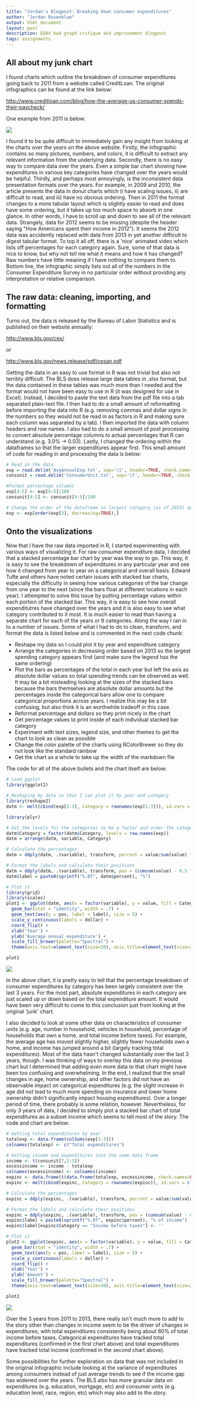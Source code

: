 ```yaml
---
title: "Jordan's Blogpost: Breaking down consumer expenditures"
author: "Jordan Rosenblum"
output: html_document
layout: post
description: EDAV bad graph critique and improvement blogpost
tags: assignments
---
```


## All about my junk chart

I found charts which outline the breakdown of consumer expenditures going back to 2011 from a website called CreditLoan. The original infographics can be found at the link below:

<http://www.creditloan.com/blog/how-the-average-us-consumer-spends-their-paycheck/>

One example from 2011 is below:

![](https://raw.githubusercontent.com/jmrosen155/edav/gh-pages/assets/jordan-blogpost-files/Blogpost_files/figure-html/infographic_example.png)

I found it to be quite difficult to immediately gain any insight from looking at the charts over the years on the above website. Firstly, the infographic contains so many pictures, numbers, and colors, it is difficult to extract any relevant information from the underlying data. Secondly, there is no easy way to compare data over the years. Even a simple bar chart showing how expenditures in various key categories have changed over the years would be helpful. Thirdly, and perhaps most annoyingly, is the inconsistent data presentation formats over the years. For example, in 2009 and 2010, the article presents the data in donut charts which i) have scaling issues, ii) are difficult to read, and iii) have no obvious ordering. Then in 2011 the format changes to a more tabular layout which is slightly easier to read and does have some ordering, but it takes up too much space to absorb in one glance. In other words, I have to scroll up and down to see all of the relevant data. Strangely, data for 2012 seems to be missing (despite the header saying "How Americans spent their income in 2012"). It seems the 2012 data was accidently replaced with data from 2013 in yet another difficult to digest tabular format. To top it all off, there is a 'nice' animated video which lists off percentages for each category again. Sure, some of that data is nice to know, but why not tell me what it means and how it has changed? Raw numbers have little meaning if I have nothing to compare them to. Bottom line, the infographic simply lists out all of the numbers in the Consumer Expenditure Survey in no particular order without providing any interpretation or relative comparison.

## The raw data: cleaning, importing, and formatting

Turns out, the data is released by the Bureau of Labor Statistics and is published on their website annually:

http://www.bls.gov/cex/

or

http://www.bls.gov/news.release/pdf/cesan.pdf

Getting the data in an easy to use format in R was not trivial but also not terribly difficult. The BLS does release large data tables in .xlsx format, but the data contained in these tables was much more than I needed and the format would not have been easy to use in R (it was designed for use in Excel). Instead, I decided to paste the text data from the pdf file into a tab separated plain-text file. I then had to do a small amount of reformatting before importing the data into R (e.g. removing commas and dollar signs in the numbers so they would not be read in as factors in R and making sure each column was separated by a tab). I then imported the data with column headers and row names. I also had to do a small amount of post processing to convert absolute percentage columns to actual percentages that R can understand (e.g. 3.0% -> 0.03). Lastly, I changed the ordering within the dataframes so that the larger expenditures appear first. This small amount of code for reading in and processing the data is below:


```r
# Read in the data
exp = read.delim('AvgAnnualExp.txt', sep='\t', header=TRUE, check.names=FALSE, row.names=1)
consunit = read.delim('ConsumerUnit.txt', sep='\t', header=TRUE, check.names=FALSE, row.names=1)

#Format percentage columns
exp[4:5] <- exp[4:5]/100
consunit[4:5] <- consunit[4:5]/100

# Change the order of the dataframe so largest category (as of 2013) appears first
exp <- exp[order(exp[3], decreasing=TRUE),]
```

## Onto the visualizations

Now that I have the raw data imported in R, I started experimenting with various ways of visualizing it. For raw consumer expenditure data, I decided that a stacked percentage bar chart by year was the way to go. This way, it is easy to see the breakdown of expenditures in any particular year and see how it changed from year to year on a categorical and overall basis. Edward Tufte and others have noted certain issues with stacked bar charts, especially the difficulty in seeing how various categories of the bar change from one year to the next (since the bars float at different locations in each year). I attempted to solve this issue by putting percentage values within each portion of the stacked bar. This way, it is easy to see how overall expenditutres have changed over the years and it is also easy to see what category contributed to it most. It is much easier to read than having a separate chart for each of the years or 9 categories. Along the way I ran in to a number of issues. Some of what I had to do to clean, transform, and format the data is listed below and is commented in the next code chunk:

- Reshape my data so I could plot it by year and expenditure category
- Arrange the categories in decreasing order based on 2013 so the largest spending category appears first (and make sure the legend has the same ordering)
- Plot the bars as percentages of the total in each year but left the axis as absolute dollar values so total spending trends can be observed as well. It may be a bit misleading looking at the sizes of the stacked bars because the bars themselves are absolute dollar amounts but the percentages inside the categorical bars allow one to compare categorical proportions across years. I realize this may be a bit confusing, but also think it is an worthwhile tradeoff in this case.
- Reformat percentage and dollars so they print nicely in the chart
- Get percentage values to print inside of each individual stacked bar category
- Experiment with text sizes, legend size, and other themes to get the chart to look as clean as possible
- Change the color palette of the charts using RColorBrewer so they do not look like the standard rainbow
- Get the chart as a whole to take up the width of the markdown file

The code for all of the above bullets and the chart itself are below:


```r
# Load ggplot
library(ggplot2)

# Reshaping my data so that I can plot it by year and category
library(reshape2)
datm <- melt(cbind(exp[1:3], Category = rownames(exp[1:3])), id.vars = c('Category'))

library(plyr)

# Get the levels for the categories to be a factor and order the categories
datm$Category = factor(datm$Category, levels = row.names(exp))
datm = arrange(datm, variable, Category)

# Calculate the percentages
datm = ddply(datm, .(variable), transform, percent = value/sum(value) * 100)

# Format the labels and calculate their positions
datm = ddply(datm, .(variable), transform, pos = (cumsum(value) - 0.5 * value))
datm$label = paste0(sprintf("%.0f", datm$percent), "%")

# Plot it
library(grid)
library(scales)
plot1 <- ggplot(datm, aes(x = factor(variable), y = value, fill = Category)) +
  geom_bar(stat = "identity", width = .7) +
  geom_text(aes(y = pos, label = label), size = 5) +
  scale_y_continuous(labels = dollar) + 
  coord_flip() +
  xlab('Year') + 
  ylab('Average annual expenditure') +
  scale_fill_brewer(palette="Spectral") +
  theme(axis.text=element_text(size=20), axis.title=element_text(size=20), legend.text=element_text(size=20), legend.title=element_text(size=20), legend.key.size=unit(1.5,"cm"))

plot1
```

![](https://raw.githubusercontent.com/jmrosen155/edav/gh-pages/assets/jordan-blogpost-files/Blogpost_files/figure-html/figure1.png)

In the above chart, it is pretty easy to tell that the percentage breakdown of consumer expenditures by category has been largely consistent over the last 3 years. For the most part, absolute expenditures in each category are just scaled up or down based on the total expenditure amount. It would have been very difficult to come to this conclusion just from looking at the original 'junk' chart.

I also decided to look at some other data on characteristics of consumer units (e.g. age, number in household, vehicles in household, percentage of households that own a home, and total income before taxes). For example, the average age has moved slightly higher, slightly fewer households own a home, and income has jumped around a bit (largely tracking total expenditures). Most of the data hasn't changed substantially over the last 3 years, though. I was thinking of ways to overlay this data on my previous chart but I determined that adding even more data to that chart might have been too confusing and overwhelming. In the end, I realized that the small changes in age, home ownership, and other factors did not have an observable impact on categorical expenditures (e.g. the slight increase in age did not lead to much more spending on insurance and lower home ownership didn't significantly impact housing expenditures). Over a longer period of time, there probably is some relation, however. Nevertheless, for only 3 years of data, I decided to simply plot a stacked bar chart of total expenditures as a subset income which seems to tell most of the story. The code and chart are below: 


```r
# Getting total expenditures by year
totalexp <- data.frame(colSums(exp[1:3]))
colnames(totalexp) <- c("Total expenditures")

# Getting income and expenditures into the same data frame
income <- t(consunit[7,1:3])
excessincome <- income - totalexp
colnames(excessincome) <- colnames(income)
expinc <- data.frame(t(data.frame(totalexp, excessincome, check.names=FALSE)), check.names=FALSE)
expinc <- melt(cbind(expinc, Category = rownames(expinc)), id.vars = c('Category'))

# Calculate the percentages
expinc = ddply(expinc, .(variable), transform, percent = value/sum(value) * 100)

# Format the labels and calculate their positions
expinc = ddply(expinc, .(variable), transform, pos = (cumsum(value) - 0.5 * value))
expinc$label = paste0(sprintf("%.0f", expinc$percent), "% of income")
expinc$label[expinc$Category == "Income before taxes"] <- ''

# Plot it
plot2 <- ggplot(expinc, aes(x = factor(variable), y = value, fill = Category)) +
  geom_bar(stat = "identity", width = .7) +
  geom_text(aes(y = pos, label = label), size = 5) +
  scale_y_continuous(labels = dollar) + 
  coord_flip() +
  xlab('Year') + 
  ylab('Amount') +
  scale_fill_brewer(palette="Spectral") +
  theme(axis.text=element_text(size=20), axis.title=element_text(size=20), legend.text=element_text(size=20), legend.title=element_text(size=20), legend.key.size=unit(1.5,"cm"))

plot2
```

![](https://raw.githubusercontent.com/jmrosen155/edav/gh-pages/assets/jordan-blogpost-files/Blogpost_files/figure-html/figure2.png)

Over the 3 years from 2011 to 2013, there really isn't much more to add to the story other than changes in income seem to be the driver of changes in expenditures, with total expenditures consistently being about 80% of total income before taxes. Categorical expenditures have tracked total expenditures (confirmed in the first chart above) and total expenditures have tracked total income (confirmed in the second chart above).

Some possibilities for further exploration on data that was not included in the original infographic include looking at the variance of expenditures among consumers instead of just average trends to see if the income gap has widened over the years. The BLS also has more granular data on expenditures (e.g. education, mortgage, etc) and consumer units (e.g. education level, race, region, etc) which may also add to the story.
